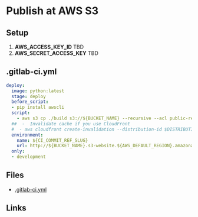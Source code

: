 # Publish at AWS S3

## Setup

1. **AWS_ACCESS_KEY_ID** TBD
1. **AWS_SECRET_ACCESS_KEY** TBD

## .gitlab-ci.yml

```yaml
deploy:
  image: python:latest
  stage: deploy
  before_script:
  - pip install awscli
  script:
    - aws s3 cp ./build s3://${BUCKET_NAME} --recursive --acl public-read
  ##  -  Invalidate cache if you use CloudFront
  #  - aws cloudfront create-invalidation --distribution-id $DISTRIBUTION_ID --paths "/*"
  environment:
    name: ${CI_COMMIT_REF_SLUG}
    url: http://${BUCKET_NAME}.s3-website.${AWS_DEFAULT_REGION}.amazonaws.com
  only:
  - development
```
## Files
* [.gitlab-ci.yml](.gitlab-ci.yml)

## Links
